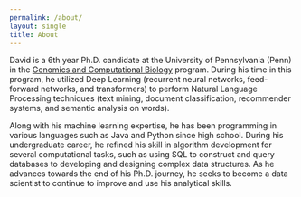 ```yaml
---
permalink: /about/
layout: single
title: About
---
```


David is a 6th year Ph.D. candidate at the University of Pennsylvania (Penn) in the [Genomics and Computational Biology](https://www.med.upenn.edu/gcb/) program. 
During his time in this program, he utilized Deep Learning (recurrent neural networks, feed-forward networks, and transformers) to perform Natural Language Processing techniques (text mining, document classification, recommender systems, and semantic analysis on words). 

Along with his machine learning expertise, he has been programming in various languages such as Java and Python since high school. 
During his undergraduate career, he refined his skill in algorithm development for several computational tasks, such as using SQL to construct and query databases to developing and designing complex data structures. 
As he advances towards the end of his Ph.D. journey, he seeks to become a data scientist to continue to improve and use his analytical skills.
